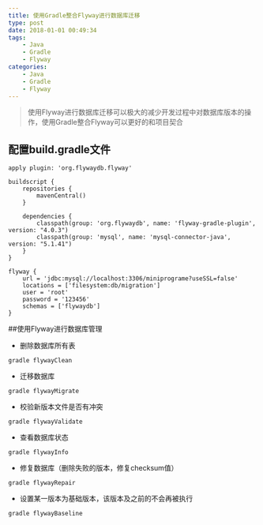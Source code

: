 ```yaml
---
title: 使用Gradle整合Flyway进行数据库迁移
type: post
date: 2018-01-01 00:49:34
tags:
    - Java
    - Gradle
    - Flyway
categories: 
    - Java
    - Gradle
    - Flyway
---
```

> 使用Flyway进行数据库迁移可以极大的减少开发过程中对数据库版本的操作，使用Gradle整合Flyway可以更好的和项目契合

## 配置build.gradle文件

```
apply plugin: 'org.flywaydb.flyway'

buildscript {
    repositories {
        mavenCentral()
    }

    dependencies {
        classpath(group: 'org.flywaydb', name: 'flyway-gradle-plugin', version: "4.0.3")
        classpath(group: 'mysql', name: 'mysql-connector-java', version: "5.1.41")
    }
}

flyway {
    url = 'jdbc:mysql://localhost:3306/miniprograme?useSSL=false'
    locations = ['filesystem:db/migration']
    user = 'root'
    password = '123456'
    schemas = ['flywaydb']
}
```

##使用Flyway进行数据库管理


- 删除数据库所有表
```
gradle flywayClean
```
- 迁移数据库
```
gradle flywayMigrate
```


- 校验新版本文件是否有冲突
```
gradle flywayValidate
```

- 查看数据库状态
```
gradle flywayInfo
```

- 修复数据库（删除失败的版本，修复checksum值）
```
gradle flywayRepair
```
- 设置某一版本为基础版本，该版本及之前的不会再被执行
```
gradle flywayBaseline
```

